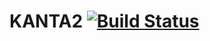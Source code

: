 # KANTA2 [![Build Status](https://travis-ci.org/sazal-ns/KANTA2.svg?branch=master)](https://travis-ci.org/sazal-ns/KANTA2)
